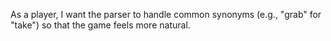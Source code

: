 As a player, I want the parser to handle common synonyms (e.g., "grab" for "take") so that the game feels more natural.
